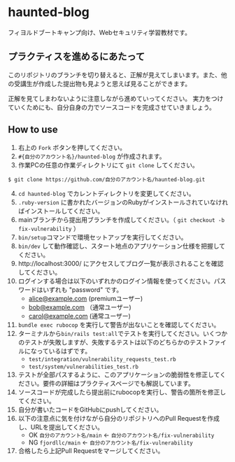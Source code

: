 # haunted-blog

フィヨルドブートキャンプ向け、Webセキュリティ学習教材です。

## プラクティスを進めるにあたって

このリポジトリのブランチを切り替えると、正解が見えてしまいます。また、他の受講生が作成した提出物も見ようと思えば見ることができます。

正解を見てしまわないように注意しながら進めていってください。 実力をつけていくためにも、自分自身の力でソースコードを完成させていきましょう。

## How to use

1. 右上の `Fork` ボタンを押してください。
2. `#{自分のアカウント名}/haunted-blog` が作成されます。
3. 作業PCの任意の作業ディレクトリにて `git clone` してください。

```
$ git clone https://github.com/自分のアカウント名/haunted-blog.git
```

4. `cd haunted-blog` でカレントディレクトリを変更してください。
5. `.ruby-version` に書かれたバージョンのRubyがインストールされていなければインストールしてください。
6. mainブランチから提出用ブランチを作成してください。（ `git checkout -b fix-vulnerability` ）
7. `bin/setup`コマンドで環境セットアップを実行してください。
8. `bin/dev` して動作確認し、スタート地点のアプリケーション仕様を把握してください。
9. http://localhost:3000/ にアクセスしてブログ一覧が表示されることを確認してください。
10. ログインする場合は以下のいずれかのログイン情報を使ってください。パスワードはいずれも "password" です。
    - alice@example.com (premiumユーザー)
    - bob@example.com （通常ユーザー)
    - carol@example.com (通常ユーザー)
11. `bundle exec rubocop` を実行して警告が出ないことを確認してください。
12. ターミナルから`bin/rails test:all`でテストを実行してください。いくつかのテストが失敗しますが、失敗するテストは以下のどちらかのテストファイルになっているはずです。
    - `test/integration/vulnerability_requests_test.rb`
    - `test/system/vulnerabilities_test.rb`
13. テストが全部パスするように、このアプリケーションの脆弱性を修正してください。要件の詳細はプラクティスページでも解説しています。
14. ソースコードが完成したら提出前にrubocopを実行し、警告の箇所を修正してください。
15. 自分が書いたコードをGitHubにpushしてください。
16. 以下の注意点に気を付けながら自分のリポジトリへのPull Requestを作成し、URLを提出してください。
    - OK `自分のアカウント名/main` ← `自分のアカウント名/fix-vulnerability`
    - NG `fjordllc/main` ← `自分のアカウント名/fix-vulnerability`
17. 合格したら上記Pull Requestをマージしてください。
